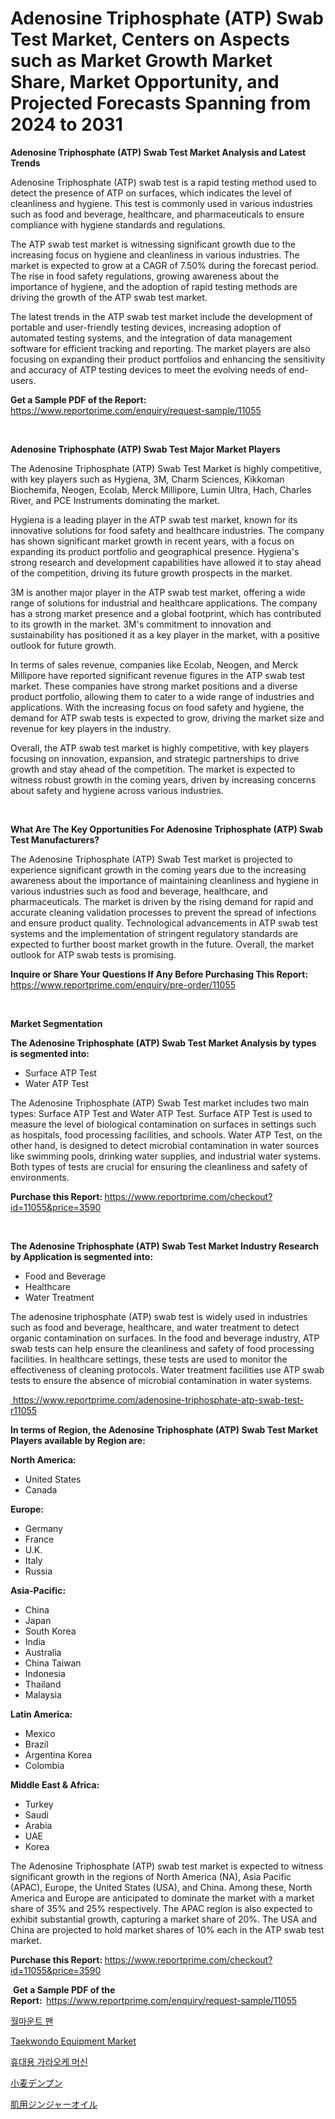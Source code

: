 <p><h1>Adenosine Triphosphate (ATP) Swab Test Market, Centers on Aspects such as Market Growth Market Share, Market Opportunity, and Projected Forecasts Spanning from 2024 to 2031</h1></p><p><strong>Adenosine Triphosphate (ATP) Swab Test Market Analysis and Latest Trends</strong></p>
<p><p>Adenosine Triphosphate (ATP) swab test is a rapid testing method used to detect the presence of ATP on surfaces, which indicates the level of cleanliness and hygiene. This test is commonly used in various industries such as food and beverage, healthcare, and pharmaceuticals to ensure compliance with hygiene standards and regulations.</p><p>The ATP swab test market is witnessing significant growth due to the increasing focus on hygiene and cleanliness in various industries. The market is expected to grow at a CAGR of 7.50% during the forecast period. The rise in food safety regulations, growing awareness about the importance of hygiene, and the adoption of rapid testing methods are driving the growth of the ATP swab test market.</p><p>The latest trends in the ATP swab test market include the development of portable and user-friendly testing devices, increasing adoption of automated testing systems, and the integration of data management software for efficient tracking and reporting. The market players are also focusing on expanding their product portfolios and enhancing the sensitivity and accuracy of ATP testing devices to meet the evolving needs of end-users.</p></p>
<p><strong>Get a Sample PDF of the Report:&nbsp;</strong> <a href="https://www.reportprime.com/enquiry/request-sample/11055">https://www.reportprime.com/enquiry/request-sample/11055</a></p>
<p>&nbsp;</p>
<p><strong>Adenosine Triphosphate (ATP) Swab Test Major Market Players</strong></p>
<p><p>The Adenosine Triphosphate (ATP) Swab Test Market is highly competitive, with key players such as Hygiena, 3M, Charm Sciences, Kikkoman Biochemifa, Neogen, Ecolab, Merck Millipore, Lumin Ultra, Hach, Charles River, and PCE Instruments dominating the market. </p><p>Hygiena is a leading player in the ATP swab test market, known for its innovative solutions for food safety and healthcare industries. The company has shown significant market growth in recent years, with a focus on expanding its product portfolio and geographical presence. Hygiena's strong research and development capabilities have allowed it to stay ahead of the competition, driving its future growth prospects in the market.</p><p>3M is another major player in the ATP swab test market, offering a wide range of solutions for industrial and healthcare applications. The company has a strong market presence and a global footprint, which has contributed to its growth in the market. 3M's commitment to innovation and sustainability has positioned it as a key player in the market, with a positive outlook for future growth.</p><p>In terms of sales revenue, companies like Ecolab, Neogen, and Merck Millipore have reported significant revenue figures in the ATP swab test market. These companies have strong market positions and a diverse product portfolio, allowing them to cater to a wide range of industries and applications. With the increasing focus on food safety and hygiene, the demand for ATP swab tests is expected to grow, driving the market size and revenue for key players in the industry. </p><p>Overall, the ATP swab test market is highly competitive, with key players focusing on innovation, expansion, and strategic partnerships to drive growth and stay ahead of the competition. The market is expected to witness robust growth in the coming years, driven by increasing concerns about safety and hygiene across various industries.</p></p>
<p>&nbsp;</p>
<p><strong>What Are The Key Opportunities For Adenosine Triphosphate (ATP) Swab Test Manufacturers?</strong></p>
<p><p>The Adenosine Triphosphate (ATP) Swab Test market is projected to experience significant growth in the coming years due to the increasing awareness about the importance of maintaining cleanliness and hygiene in various industries such as food and beverage, healthcare, and pharmaceuticals. The market is driven by the rising demand for rapid and accurate cleaning validation processes to prevent the spread of infections and ensure product quality. Technological advancements in ATP swab test systems and the implementation of stringent regulatory standards are expected to further boost market growth in the future. Overall, the market outlook for ATP swab tests is promising.</p></p>
<p><strong>Inquire or Share Your Questions If Any Before Purchasing This Report:</strong> <a href="https://www.reportprime.com/enquiry/pre-order/11055">https://www.reportprime.com/enquiry/pre-order/11055</a></p>
<p>&nbsp;</p>
<p><strong>Market Segmentation</strong></p>
<p><strong>The Adenosine Triphosphate (ATP) Swab Test Market Analysis by types is segmented into:</strong></p>
<p><ul><li>Surface ATP Test</li><li>Water ATP Test</li></ul></p>
<p><p>The Adenosine Triphosphate (ATP) Swab Test market includes two main types: Surface ATP Test and Water ATP Test. Surface ATP Test is used to measure the level of biological contamination on surfaces in settings such as hospitals, food processing facilities, and schools. Water ATP Test, on the other hand, is designed to detect microbial contamination in water sources like swimming pools, drinking water supplies, and industrial water systems. Both types of tests are crucial for ensuring the cleanliness and safety of environments.</p></p>
<p><strong>Purchase this Report:&nbsp;</strong><a href="https://www.reportprime.com/checkout?id=11055&price=3590">https://www.reportprime.com/checkout?id=11055&price=3590</a></p>
<p>&nbsp;</p>
<p><strong>The Adenosine Triphosphate (ATP) Swab Test Market Industry Research by Application is segmented into:</strong></p>
<p><ul><li>Food and Beverage</li><li>Healthcare</li><li>Water Treatment</li></ul></p>
<p><p>The adenosine triphosphate (ATP) swab test is widely used in industries such as food and beverage, healthcare, and water treatment to detect organic contamination on surfaces. In the food and beverage industry, ATP swab tests can help ensure the cleanliness and safety of food processing facilities. In healthcare settings, these tests are used to monitor the effectiveness of cleaning protocols. Water treatment facilities use ATP swab tests to ensure the absence of microbial contamination in water systems.</p></p>
<p><a href="https://www.reportprime.com/adenosine-triphosphate-atp-swab-test-r11055">&nbsp;https://www.reportprime.com/adenosine-triphosphate-atp-swab-test-r11055</a></p>
<p><strong>In terms of Region, the Adenosine Triphosphate (ATP) Swab Test Market Players available by Region are:</strong></p>
<p>
    <p> <strong> North America: </strong>
        <ul>
            <li>United States</li>
            <li>Canada</li>
        </ul>
        </p> 
    <p> <strong> Europe: </strong>
        <ul>
            <li>Germany</li>
            <li>France</li>
            <li>U.K.</li>
            <li>Italy</li>
            <li>Russia</li>
        </ul>
        </p> 
    <p> <strong> Asia-Pacific: </strong>
        <ul>
            <li>China</li>
            <li>Japan</li>
            <li>South Korea</li>
            <li>India</li>
            <li>Australia</li>
            <li>China Taiwan</li>
            <li>Indonesia</li>
            <li>Thailand</li>
            <li>Malaysia</li>
        </ul>
        </p> 
    <p> <strong> Latin America: </strong>
        <ul>
            <li>Mexico</li>
            <li>Brazil</li>
            <li>Argentina Korea</li>
            <li>Colombia</li>
        </ul>
        </p> 
    <p> <strong> Middle East & Africa: </strong>
        <ul>
            <li>Turkey</li>
            <li>Saudi</li>
            <li>Arabia</li>
            <li>UAE</li>
            <li>Korea</li>
        </ul>
    </p>
    </p>
<p><p>The Adenosine Triphosphate (ATP) swab test market is expected to witness significant growth in the regions of North America (NA), Asia Pacific (APAC), Europe, the United States (USA), and China. Among these, North America and Europe are anticipated to dominate the market with a market share of 35% and 25% respectively. The APAC region is also expected to exhibit substantial growth, capturing a market share of 20%. The USA and China are projected to hold market shares of 10% each in the ATP swab test market.</p></p>
<p><strong>Purchase this Report: </strong><a href="https://www.reportprime.com/checkout?id=11055&price=3590">https://www.reportprime.com/checkout?id=11055&price=3590</a></p>
<p>&nbsp;<strong>Get a Sample PDF of the Report:&nbsp;&nbsp;</strong><a href="https://www.reportprime.com/enquiry/request-sample/11055">https://www.reportprime.com/enquiry/request-sample/11055</a></p>
<p><strong></strong></p>
<p><p><a href="https://medium.com/@leonidasalazar756/2024-2031%EB%85%84-%EA%B8%B0%EA%B0%84%EC%9D%84-%EB%8C%80%EC%83%81%EC%9C%BC%EB%A1%9C-%EC%98%88%EC%83%81%EB%90%98%EB%8A%94-%EB%B2%BD%EA%B1%B8%EC%9D%B4-%EC%84%A0%ED%92%8D%EA%B8%B0-%EC%8B%9C%EC%9E%A5-%EB%8F%99%ED%96%A5%EA%B3%BC-%EC%8B%9C%EC%9E%A5-%EB%B6%84%EC%84%9D-3043108bac63">월마운트 팬</a></p><p><a href="https://issuu.com/reportprime-2/docs/taekwondo-equipment-market-size-2030.pptx">Taekwondo Equipment Market</a></p><p><a href="https://medium.com/@dessierohan2023/%ED%9C%B4%EB%8C%80%EC%9A%A9-%EB%85%B8%EB%9E%98%EB%B0%A9-%EA%B8%B0%EA%B3%84-%EC%8B%9C%EC%9E%A5-%EC%9C%A0%ED%98%95-%EC%9D%91%EC%9A%A9-%EB%B0%8F-%EC%A7%80%EB%A6%AC%EC%97%90-%EB%8C%80%ED%95%9C-%ED%8F%AC%EA%B4%84%EC%A0%81-%ED%8F%89%EA%B0%80-456a4d21d341">휴대용 가라오케 머신</a></p><p><a href="https://github.com/SkylarDaniel70/Market-Research-Report-List-1/blob/main/150035280042.md">小麦デンプン</a></p><p><a href="https://medium.com/@adaming121/%E3%82%B8%E3%83%B3%E3%82%B8%E3%83%A3%E3%83%BC%E3%82%AA%E3%82%A4%E3%83%AB%E3%82%92%E4%BD%BF%E7%94%A8%E3%81%97%E3%81%9F%E8%82%8C%E7%94%A8%E3%82%AA%E3%82%A4%E3%83%AB%E5%B8%82%E5%A0%B4%E3%81%AE%E3%82%B7%E3%82%A7%E3%82%A2%E3%81%AE%E9%80%B2%E5%8C%96%E3%81%A8%E5%B8%82%E5%A0%B4%E6%88%90%E9%95%B7%E3%83%88%E3%83%AC%E3%83%B3%E3%83%892024%E5%B9%B4%E3%81%8B%E3%82%892031%E5%B9%B4%E3%81%BE%E3%81%A7-5916cd31be8f">肌用ジンジャーオイル</a></p></p>